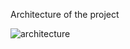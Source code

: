 Architecture of the project

![architecture](https://github.com/sukarnozhang/cloud_architect_project/assets/78150905/107a4726-d0df-4f2e-b255-3b1d47c7a948)
